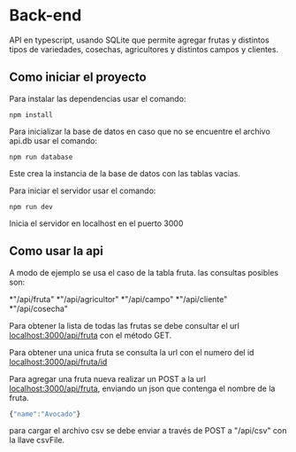 # Back-end
API en typescript, usando SQLite que permite agregar frutas y distintos tipos de variedades, cosechas, agricultores y distintos campos y clientes.

## Como iniciar el proyecto

Para instalar las dependencias usar el comando:

```shell
npm install
```

Para inicializar la base de datos en caso que no se encuentre el archivo api.db usar el comando:

```shell
npm run database
```

Este crea la instancia de la base de datos con las tablas vacias.

Para iniciar el servidor usar el comando:

```shell
npm run dev
```

Inicia el servidor en localhost en el puerto 3000

## Como usar la api

A modo de ejemplo se usa el caso de la tabla fruta. las consultas posibles son:

*"/api/fruta"
*"/api/agricultor"
*"/api/campo"
*"/api/cliente"
*"/api/cosecha"

Para obtener la lista de todas las frutas se debe consultar el url [localhost:3000/api/fruta](localhost:3000/api/fruta) con el método GET.

Para obtener una unica fruta se consulta la url con el numero del id [localhost:3000/api/fruta/id](localhost:3000/api/fruta/id) 

Para agregar una fruta nueva realizar un POST a la url [localhost:3000/api/fruta](localhost:3000/api/fruta), enviando un json que contenga el nombre de la fruta.

```js
{"name":"Avocado"}
```

para cargar el archivo csv se debe enviar a través de POST a "/api/csv" con la llave csvFile.
